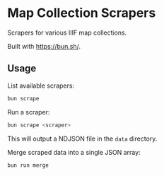 # Map Collection Scrapers

Scrapers for various IIIF map collections.

Built with https://bun.sh/.

## Usage

List available scrapers:

```sh
bun scrape
```

Run a scraper:

```sh
bun scrape <scraper>
```

This will output a NDJSON file in the `data` directory.

Merge scraped data into a single JSON array:

```sh
bun run merge
```
